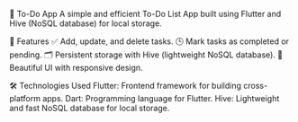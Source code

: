 📌 To-Do App
A simple and efficient To-Do List App built using Flutter and Hive (NoSQL database) for local storage.

🚀 Features
✅ Add, update, and delete tasks.
🕒 Mark tasks as completed or pending.
🗂️ Persistent storage with Hive (lightweight NoSQL database).
🎨 Beautiful UI with responsive design.

🛠️ Technologies Used
Flutter: Frontend framework for building cross-platform apps.
Dart: Programming language for Flutter.
Hive: Lightweight and fast NoSQL database for local storage.

